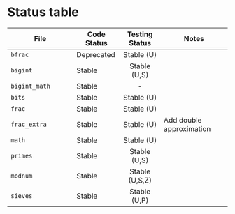 # Status table

| File                        | Code Status  | Testing Status | Notes |
|-----------------------------|--------------|:--------------:|-------|
|`bfrac                      `| Deprecated   | Stable (U)     | |
|`bigint                     `| Stable       | Stable (U,S)   | |
|`bigint_math                `| Stable       | -              | |
|`bits                       `| Stable       | Stable (U)     | |
|`frac                       `| Stable       | Stable (U)     | |
|`frac_extra                 `| Stable       | Stable (U)     | Add double approximation |
|`math                       `| Stable       | Stable (U)     | |
|`primes                     `| Stable       | Stable (U,S)   | |
|`modnum                     `| Stable       | Stable (U,S,Z) | |
|`sieves                     `| Stable       | Stable (U,P)   | |
